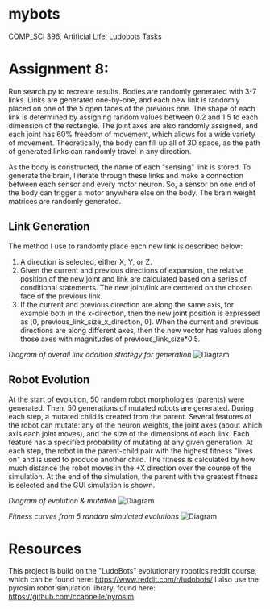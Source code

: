 # mybots
COMP_SCI 396, Artificial Life: Ludobots Tasks  

# Assignment 8:

Run search.py to recreate results. Bodies are randomly generated with 3-7 links. Links are generated one-by-one, and each new link is randomly placed on one of the 5 open faces of the previous one. The shape of each link is determined by assigning random values between 0.2 and 1.5 to each dimension of the rectangle. The joint axes are also randomly assigned, and each joint has 60% freedom of movement, which allows for a wide variety of movement. Theoretically, the body can fill up all of 3D space, as the path of generated links can randomly travel in any direction. 

As the body is constructed, the name of each "sensing" link is stored. To generate the brain, I iterate through these links and make a connection between each sensor and every motor neuron. So, a sensor on one end of the body can trigger a motor anywhere else on the body. The brain weight matrices are randomly generated.

## Link Generation
The method I use to randomly place each new link is described below:
1. A direction is selected, either X, Y, or Z.
2. Given the current and previous directions of expansion, the relative position of the new joint and link are calculated based on a series of conditional statements. The new joint/link are centered on the chosen face of the previous link.
3. If the current and previous direction are along the same axis, for example both in the x-direction, then the new joint position is expressed as [0, previous_link_size_x_direction, 0]. When the current and previous directions are along different axes, then the new vector has values along those axes with magnitudes of previous_link_size\*0.5.

*Diagram of overall link addition strategy for generation*
![Diagram](https://imgur.com/a/wL2Q5ng)

## Robot Evolution
At the start of evolution, 50 random robot morphologies (parents) were generated. Then, 50 generations of mutated robots are generated. During each step, a mutated child is created from the parent. Several features of the robot can mutate: any of the neuron weights, the joint axes (about which axis each joint moves), and the size of the dimensions of each link. Each feature has a specified probability of mutating at any given generation. At each step, the robot in the parent-child pair with the highest fitness "lives on" and is used to produce another child. The fitness is calculated by how much distance the robot moves in the +X direction over the course of the simulation. At the end of the simulation, the parent with the greatest fitness is selected and the GUI simulation is shown.

*Diagram of evolution & mutation*
![Diagram](https://imgur.com/a/bdGzjYq)

*Fitness curves from 5 random simulated evolutions*
![Diagram](https://imgur.com/a/qwWHAkX)

# Resources

This project is build on the "LudoBots" evolutionary robotics reddit course, which can be found here: https://www.reddit.com/r/ludobots/
I also use the pyrosim robot simulation library, found here: https://github.com/ccappelle/pyrosim
